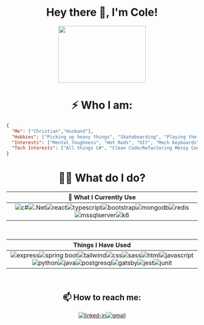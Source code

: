 <!--
**williycole/williycole** is a ✨ _special_ ✨ repository because its `README.md` (this file) appears on your GitHub profile. 
-->

<div align="center">
  
#  Hey there 👋, I'm Cole! 
<img src ="https://c.tenor.com/j7Dlyf-gbPIAAAAC/kamille-bidan-z-gundam.gif" width="230" height="150"/>

# ⚡ Who I am: 
  
</div>

```json
{
  "Me": ["Christian","Husband"],
  "Hobbies": ["Picking up heavy things", "Skateboarding", "Playing the Banjo", "Fly Fishing", "Hunting", "Gunpla", "Gaming"],
  "Interests": ["Mental Toughness", "Hot Rods", "DIY", "Mech Keyboards", "Anime", "BJJ & Self Defense"],
  "Tech Interests": ["All things C#", "Clean Code/Refactoring Messy Code", "Permance Focued Code"]
}
```
<div align="center">
  
# 👨‍💻 What do I do? 
| 👷 What I Currently Use |
| :-: |
|![c#](https://img.shields.io/badge/C%23-239120?style=for-the-badge&logo=c-sharp&logoColor=white)![.Net](https://img.shields.io/badge/.NET-5C2D91?style=for-the-badge&logo=.net&logoColor=white)![react](https://img.shields.io/badge/React-20232A?style=for-the-badge&logo=react&logoColor=61DAFB)![typescript](https://img.shields.io/badge/TypeScript-007ACC?style=for-the-badge&logo=typescript&logoColor=white)![bootstrap](https://img.shields.io/badge/Bootstrap-563D7C?style=for-the-badge&logo=bootstrap&logoColor=white)![mongodb](https://img.shields.io/badge/MongoDB-4EA94B?style=for-the-badge&logo=mongodb&logoColor=white)![redis](https://img.shields.io/badge/redis-%23DD0031.svg?&style=for-the-badge&logo=redis&logoColor=white)![mssqlserver](https://img.shields.io/badge/Microsoft%20SQL%20Server-CC2927?style=for-the-badge&logo=microsoft%20sql%20server&logoColor=white)![k6](https://img.shields.io/badge/k6-7D64FF.svg?style=for-the-badge&logo=k6&logoColor=white) |

  
 <br>
  
  
| Things I Have Used |
| :-: |
|![express](https://img.shields.io/badge/Express.js-000000?style=for-the-badge&logo=express&logoColor=white)![spring boot](https://img.shields.io/badge/Spring_Boot-F2F4F9?style=for-the-badge&logo=spring-boot)![tailwind](https://img.shields.io/badge/Tailwind_CSS-38B2AC?style=for-the-badge&logo=tailwind-css&logoColor=white)![css](https://img.shields.io/badge/CSS3-1572B6?style=for-the-badge&logo=css3&logoColor=white)![sass](https://img.shields.io/badge/SASS-CC6699?style=for-the-badge&logo=sass&logoColor=white)![html](https://img.shields.io/badge/HTML5-E34F26?style=for-the-badge&logo=html5&logoColor=white)![javascript](https://img.shields.io/badge/JavaScript-323330?style=for-the-badge&logo=javascript&logoColor=F7DF1E)![python](https://img.shields.io/badge/Python-3776AB?style=for-the-badge&logo=python&logoColor=white)![java](https://img.shields.io/badge/Java-ED8B00?style=for-the-badge&logo=java&logoColor=white)![postgresql](https://img.shields.io/badge/PostgreSQL-316192?style=for-the-badge&logo=postgresql&logoColor=white)![gatsby](https://img.shields.io/badge/Gatsby-663399?style=for-the-badge&logo=gatsby&logoColor=white)![jest](https://img.shields.io/badge/Jest-C21325?style=for-the-badge&logo=jest&logoColor=white)![junit](https://img.shields.io/badge/Junit5-25A162?style=for-the-badge&logo=junit5&logoColor=white) |

<br>
  
<!-- FIXME-->
<!-- [![Anurag's GitHub stats](https://github-readme-stats.vercel.app/api?username=williycole&theme=dracula&show_icons=true)](https://github.com/williycole/github-readme-stats) -->

## 📫 How to reach me: 
[![linked-in](https://img.shields.io/badge/Linked_In-0077B5?style=for-the-badge&logo=LinkedIn&logoColor=white)](https://www.linkedin.com/in/cole-boren-4b0b3a50/)[![gmail](https://img.shields.io/badge/Gmail-D14836?style=for-the-badge&logo=Gmail&logoColor=white)](mailto:https://william.cole.boren@gmail.com)

<!-- <img src="https://media.giphy.com/media/kvNlYaD7Suf1S/giphy.gif" width="280" height="150"/> -->
<!-- <img src="https://cdna.artstation.com/p/assets/images/images/020/794/260/original/arkerxx-jao-gundam3.gif?1569208645" width="230" height="150"/> -->
  
  
</div>
